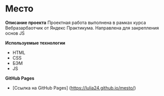 # Место

**Описание проекта**
Проектная работа выполнена в рамках курса Вебразарбаотчик от Яндекс Практикума.
Направлена для закрепления основ JS

**Используемые технологии**

- HTML
- CSS
- БЭМ
- JS

**GitHub Pages**

- [Ссылка на GitHub Pages] (https://lulia24.github.io/mesto/)
